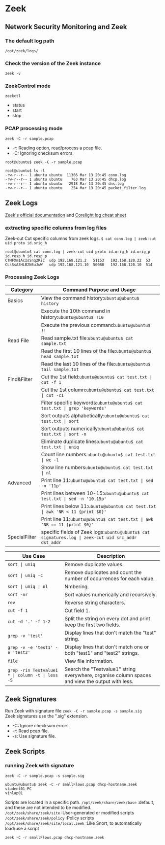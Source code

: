 # Zeek

## Network Security Monitoring and Zeek
### The default log path
```/opt/zeek/logs/```
### Check the version of the Zeek instance
```zeek -v```
### ZeekControl mode
```zeekctl```
- status
- start 
- stop
### PCAP processing mode
```zeek -C -r sample.pcap```
- -r:   Reading option, read/process a pcap file.
- -C:   Ignoring checksum errors.
```
root@ubuntu$ zeek -C -r sample.pcap 

root@ubuntu$ ls -l
-rw-r--r-- 1 ubuntu ubuntu  11366 Mar 13 20:45 conn.log
-rw-r--r-- 1 ubuntu ubuntu    763 Mar 13 20:45 dhcp.log
-rw-r--r-- 1 ubuntu ubuntu   2918 Mar 13 20:45 dns.log
-rw-r--r-- 1 ubuntu ubuntu    254 Mar 13 20:45 packet_filter.log
```

## Zeek Logs
[Zeek's official documentation](https://docs.zeek.org/en/current/script-reference/log-files.html) and [Corelight log cheat sheet](https://corelight.com/about-zeek/zeek-data)
### extracting specific columns from log files
Zeek-cut	Cut specific columns from zeek logs.
```$ cat conn.log | zeek-cut uid proto id.orig_h```
```
root@ubuntu$ cat conn.log | zeek-cut uid proto id.orig_h id.orig_p id.resp_h id.resp_p 
CTMFXm1AcIsSnq2Ric	udp	192.168.121.2	51153	192.168.120.22	53
CLsSsA3HLB2N6uJwW	udp	192.168.121.10	50080	192.168.120.10	514
```
### Processing Zeek Logs
| Category | Command Purpose and Usage |
|----------|---------------------------|
| Basics | View the command history:```ubuntu@ubuntu$ history``` 
||Execute the 10th command in history:```ubuntu@ubuntu$ !10``` |
||Execute the previous command:```ubuntu@ubuntu$ !!```|
| Read File |Read sample.txt file:```ubuntu@ubuntu$ cat sample.txt```|
||Read the first 10 lines of the file:```ubuntu@ubuntu$ head sample.txt```|
||Read the last 10 lines of the file:```ubuntu@ubuntu$ tail sample.txt```|
| Find&Filter |Cut the 1st field:```ubuntu@ubuntu$ cat test.txt \| cut -f 1```|
||Cut the 1st column:```ubuntu@ubuntu$ cat test.txt \| cut -c1```|
||Filter specific keywords:```ubuntu@ubuntu$ cat test.txt \| grep 'keywords'```|
||Sort outputs alphabetically:```ubuntu@ubuntu$ cat test.txt \| sort```|
||Sort outputs numerically:```ubuntu@ubuntu$ cat test.txt \| sort -n```|
||Eliminate duplicate lines:```ubuntu@ubuntu$ cat test.txt \| uniq```|
||Count line numbers:```ubuntu@ubuntu$ cat test.txt \| wc -l```|
||Show line numbers```ubuntu@ubuntu$ cat test.txt \| nl```|
| Advanced |Print line 11:```ubuntu@ubuntu$ cat test.txt \| sed -n '11p'```|
||Print lines between 10-15:```ubuntu@ubuntu$ cat test.txt \| sed -n '10,15p'```|
||Print lines below 11:```ubuntu@ubuntu$ cat test.txt \| awk 'NR < 11 {print $0}'```|
||Print line 11:```ubuntu@ubuntu$ cat test.txt \| awk 'NR == 11 {print $0}'```|
| SpecialFilter |specific fields of Zeek logs:```ubuntu@ubuntu$ cat signatures.log \| zeek-cut uid src_addr dst_addr```|

| Use Case | Description |
|----------|-------------|
|```sort \| uniq```|Remove duplicate values.|
|```sort \| uniq -c```| Remove duplicates and count the number of occurrences for each value.|
|```sort \| uniq \| nl```| Nmbering. |
|```sort -nr```|Sort values numerically and recursively.|
|```rev```|Reverse string characters.|
|```cut -f 1```|Cut field 1.|
|```cut -d '.' -f 1-2```|Split the string on every dot and print keep the first two fields.|
|```grep -v 'test'```|Display lines that  don't match the "test" string.|
|```grep -v -e 'test1' -e 'test2'```|Display lines that don't match one or both "test1" and "test2" strings.|
|```file```|View file information.|
|```grep -rin Testvalue1 * \| column -t \| less -S```|Search the "Testvalue1" string everywhere, organise column spaces and view the output with less.|

## Zeek Signatures
Run Zeek with signature file
```zeek -C -r sample.pcap -s sample.sig```  
Zeek signatures use the ".sig" extension.
- -C: Ignore checksum errors.
- -r: Read pcap file.
- -s: Use signature file. 

## Zeek Scripts
### running Zeek with signature
```zeek -C -r sample.pcap -s sample.sig```  
```
ubuntu@ubuntu$ zeek -C -r smallFlows.pcap dhcp-hostname.zeek 
student01-PC
vinlap01
```
Scripts are located in a specific path.
```/opt/zeek/share/zeek/base``` :default, and these are not intended to be modified.  
```/opt/zeek/share/zeek/site``` :User-generated or modified scripts  
```/opt/zeek/share/zeek/policy```   :Policy scripts  
```/opt/zeek/share/zeek/site/local.zeek```  :Like Snort, to automatically load/use a script  


```zeek -C -r smallFlows.pcap dhcp-hostname.zeek```



